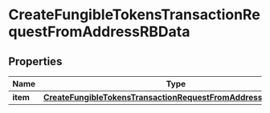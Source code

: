 

# CreateFungibleTokensTransactionRequestFromAddressRBData


## Properties

Name | Type | Description | Notes
------------ | ------------- | ------------- | -------------
**item** | [**CreateFungibleTokensTransactionRequestFromAddressRBDataItem**](CreateFungibleTokensTransactionRequestFromAddressRBDataItem.md) |  | 



